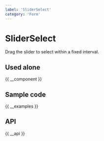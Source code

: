 ```yaml
---
label: 'SliderSelect'
category: 'Form'
---
```


# SliderSelect

Drag the slider to select within a fixed interval.

## Used alone

{{ __component }}

## Sample code

{{ __examples }}

## API

{{ __api }}
